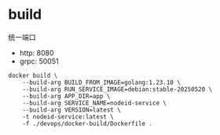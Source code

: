 # build

统一端口

* http: 8080
* grpc: 50051

```shell
docker build \
    --build-arg BUILD_FROM_IMAGE=golang:1.23.10 \
    --build-arg RUN_SERVICE_IMAGE=debian:stable-20250520 \
    --build-arg APP_DIR=app \
    --build-arg SERVICE_NAME=nodeid-service \
    --build-arg VERSION=latest \
    -t nodeid-service:latest \
    -f ./devops/docker-build/Dockerfile .
```